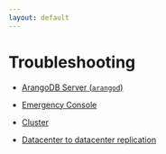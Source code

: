 ```yaml
---
layout: default
---
```

Troubleshooting
===============

- [ArangoDB Server (`arangod`)](troubleshooting-arangod.html)

- [Emergency Console](troubleshooting-emergencyconsole.html)

- [Cluster](troubleshooting-cluster.html)

- [Datacenter to datacenter replication](troubleshooting-dc2dc.html)
